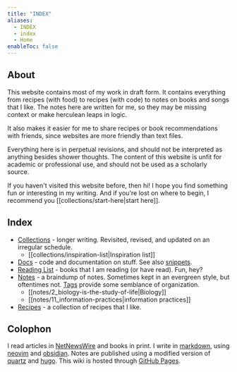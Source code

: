 ```yaml
---
title: "INDEX"
aliases:
  - INDEX
  - index
  - Home
enableToc: false
---
```

## About
This website contains most of my work in draft form.
It contains everything from recipes (with food) to recipes (with code) to notes on books and songs that I like.
The notes here are written for me, so they may be missing context or make herculean leaps in logic.

It also makes it easier for me to share recipes or book recommendations with friends, since websites are more friendly than text files.

Everything here is in perpetual revisions, and should not be interpreted as anything besides shower thoughts. The content of this website is unfit for academic or professional use, and should not be used as a scholarly source.

If you haven't visited this website before, then hi! I hope you find something fun or interesting in my writing. And if you're lost on where to begin, I recommend you [[collections/start-here|start here]].

## Index
- [Collections](/collections) - longer writing. Revisited, revised, and updated on an irregular schedule.
	- [[collections/inspiration-list|Inspiration list]]
- [Docs](/docs) - code and documentation on stuff. See also [snippets](/tags/snippet).
- [Reading List](/books) - books that I am reading (or have read). Fun, hey?
- [Notes](/notes) - a braindump of notes. Sometimes kept in an evergreen style, but oftentimes not. [Tags](/tags) provide some semblance of organization.
	- [[notes/2_biology-is-the-study-of-life|Biology]]
	- [[notes/11_information-practices|information practices]]
- [Recipes](/recipes) - a collection of recipes that I like.

## Colophon
I read articles in [NetNewsWire](https://netnewswire.com) and books in print.
I write in [markdown](https://www.markdownguide.org/), using [neovim](https://neovim.io/) and [obsidian](https://obsidian.md).
Notes are published using a modified version of [quartz](https://quartz.jzhao.xyz/) and [hugo](https://gohugo.io).
This wiki is hosted through [GitHub Pages](https://pages.github.com/).